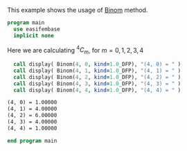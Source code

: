 This example shows the usage of [Binom](Binom.md) method.

```fortran 
program main
  use easifembase
  implicit none
```

Here we are calculating ${}^{4}C_{m}$, for $m=0,1,2,3,4$

```fortran 
  call display( Binom(4, 0, kind=1.0_DFP), "(4, 0) = " )
  call display( Binom(4, 1, kind=1.0_DFP), "(4, 1) = " )
  call display( Binom(4, 2, kind=1.0_DFP), "(4, 2) = " )
  call display( Binom(4, 3, kind=1.0_DFP), "(4, 3) = " )
  call display( Binom(4, 4, kind=1.0_DFP), "(4, 4) = " )
```

```txt title="Results" 
(4, 0) = 1.00000
(4, 1) = 4.00000
(4, 2) = 6.00000
(4, 3) = 4.00000
(4, 4) = 1.00000
```

```fortran
end program main
```
